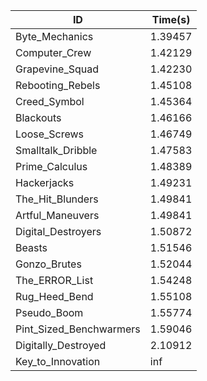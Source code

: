 |ID|Time(s)|
|-|-|
|Byte_Mechanics|1.39457|
|Computer_Crew|1.42129|
|Grapevine_Squad|1.42230|
|Rebooting_Rebels|1.45108|
|Creed_Symbol|1.45364|
|Blackouts|1.46166|
|Loose_Screws|1.46749|
|Smalltalk_Dribble|1.47583|
|Prime_Calculus|1.48389|
|Hackerjacks|1.49231|
|The_Hit_Blunders|1.49841|
|Artful_Maneuvers|1.49841|
|Digital_Destroyers|1.50872|
|Beasts|1.51546|
|Gonzo_Brutes|1.52044|
|The_ERROR_List|1.54248|
|Rug_Heed_Bend|1.55108|
|Pseudo_Boom|1.55774|
|Pint_Sized_Benchwarmers|1.59046|
|Digitally_Destroyed|2.10912|
|Key_to_Innovation|inf|
